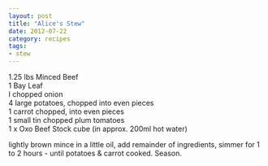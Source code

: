 ```yaml
---
layout: post
title: "Alice's Stew"
date: 2012-07-22
category: recipes
tags:
- stew
---
```


1.25 lbs Minced Beef  
1 Bay Leaf  
I chopped onion  
4 large potatoes, chopped into even pieces  
1 carrot chopped, into even pieces  
1 small tin chopped plum tomatoes  
1 x Oxo Beef Stock cube (in approx. 200ml hot water)  

lightly brown mince in a little oil, add remainder of ingredients,
simmer for 1 to 2 hours - until potatoes & carrot cooked.  Season.
